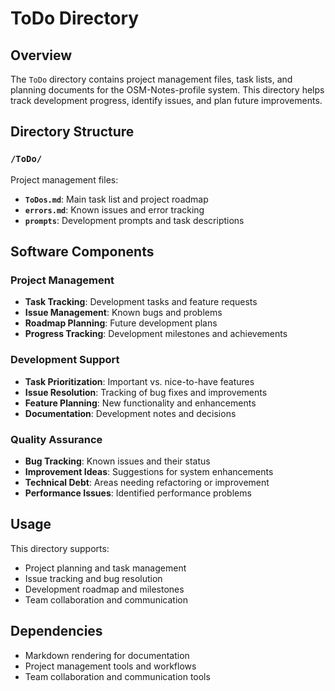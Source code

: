 # ToDo Directory

## Overview
The `ToDo` directory contains project management files, task lists, and planning documents for the OSM-Notes-profile system. This directory helps track development progress, identify issues, and plan future improvements.

## Directory Structure

### `/ToDo/`
Project management files:
- **`ToDos.md`**: Main task list and project roadmap
- **`errors.md`**: Known issues and error tracking
- **`prompts`**: Development prompts and task descriptions

## Software Components

### Project Management
- **Task Tracking**: Development tasks and feature requests
- **Issue Management**: Known bugs and problems
- **Roadmap Planning**: Future development plans
- **Progress Tracking**: Development milestones and achievements

### Development Support
- **Task Prioritization**: Important vs. nice-to-have features
- **Issue Resolution**: Tracking of bug fixes and improvements
- **Feature Planning**: New functionality and enhancements
- **Documentation**: Development notes and decisions

### Quality Assurance
- **Bug Tracking**: Known issues and their status
- **Improvement Ideas**: Suggestions for system enhancements
- **Technical Debt**: Areas needing refactoring or improvement
- **Performance Issues**: Identified performance problems

## Usage
This directory supports:
- Project planning and task management
- Issue tracking and bug resolution
- Development roadmap and milestones
- Team collaboration and communication

## Dependencies
- Markdown rendering for documentation
- Project management tools and workflows
- Team collaboration and communication tools 